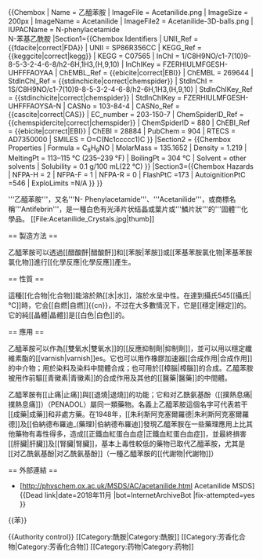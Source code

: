 {{Chembox
| Name = 乙醯苯胺
| ImageFile = Acetanilide.png
| ImageSize = 200px
| ImageName = Acetanilide
| ImageFile2 = Acetanilide-3D-balls.png
| IUPACName = N-phenylacetamide<br>N-苯基乙酰胺
|Section1={{Chembox Identifiers
| UNII_Ref = {{fdacite|correct|FDA}}
| UNII = SP86R356CC
| KEGG_Ref = {{keggcite|correct|kegg}}
| KEGG = C07565
| InChI = 1/C8H9NO/c1-7(10)9-8-5-3-2-4-6-8/h2-6H,1H3,(H,9,10)
| InChIKey = FZERHIULMFGESH-UHFFFAOYAA
| ChEMBL_Ref = {{ebicite|correct|EBI}}
| ChEMBL = 269644
| StdInChI_Ref = {{stdinchicite|correct|chemspider}}
| StdInChI = 1S/C8H9NO/c1-7(10)9-8-5-3-2-4-6-8/h2-6H,1H3,(H,9,10)
| StdInChIKey_Ref = {{stdinchicite|correct|chemspider}}
| StdInChIKey = FZERHIULMFGESH-UHFFFAOYSA-N
| CASNo = 103-84-4
| CASNo_Ref = {{cascite|correct|CAS}}
| EC_number = 203-150-7
| ChemSpiderID_Ref = {{chemspidercite|correct|chemspider}}
| ChemSpiderID = 880
| ChEBI_Ref = {{ebicite|correct|EBI}}
| ChEBI = 28884
| PubChem = 904
| RTECS = AD7350000
| SMILES = O=C(Nc1ccccc1)C
}}
|Section2 = {{Chembox Properties
| Formula = C<sub>8</sub>H<sub>9</sub>NO
| MolarMass = 135.1652
| Density = 1.219
| MeltingPt = 113–115 °C (235–239 °F)
| BoilingPt = 304 °C
| Solvent = other solvents
| Solubility = 0.1 g/100 mL(22 °C)
  }}
|Section3={{Chembox Hazards
| NFPA-H = 2
| NFPA-F = 1
| NFPA-R = 0
| FlashPtC =173
| AutoignitionPtC =546
| ExploLimits =N/A
}}
}}

'''乙醯苯胺'''，又名'''N- Phenylacetamide'''、'''Acetanilide'''，或商標名稱'''Antifebrin'''，是一種白色有光泽片状结晶或葉片或'''鱗片狀'''的'''固體'''化學品。
[[File:Acetanilide_Crystals.jpg|thumb]]

== 製造方法 ==

乙醯苯胺可以透過[[醋酸酐|醋酸酐]]和[[苯胺|苯胺]]或[[苯基苯胺氯化物|苯基苯胺氯化物]]進行[[化學反應|化學反應]]產生。

== 性質 ==

這種[[化合物|化合物]]能溶於熱[[水|水]]，溶於水呈中性。在達到攝氏545[[攝氏|℃]]時，它会[[自燃|自燃]]{{cn}}，不过在大多數情況下，它是[[穩定|穩定]]的。它的純[[晶體|晶體]]是[[白色|白色]]的。

== 應用 ==

乙醯苯胺可以作為[[雙氧水|雙氧水]]的[[反應抑制劑|抑制劑]]，並可以用以穩定纖維素酯的[[varnish|varnish]]es。它也可以用作橡膠加速器[[合成作用|合成作用]]的中介物；用於染料及染料中間體合成；也可用於[[樟腦|樟腦]]的合成。乙醯苯胺被用作前驅[[青黴素|青黴素]]的合成作用及其他的[[醫藥|醫藥]]的中間體。

乙醯苯胺有[[止痛|止痛]]與[[退燒|退燒]]的功能；它和对乙酰氨基酚（[[撲熱息痛|撲熱息痛]]）（PENADOL）屬同一類藥物。名義上乙醯苯胺這個名字可代表若干[[成藥|成藥]]和非處方藥。在1948年，[[朱利斯阿克塞爾羅德|朱利斯阿克塞爾羅德]]及[[伯納德布羅迪_(藥理)|伯納德布羅迪]]發現乙醯苯胺在一些藥理應用上比其他藥物有毒性得多，造成[[正鐵血紅蛋白血症|正鐵血紅蛋白血症]]，並最終損害[[肝臟|肝臟]]及[[腎臟|腎臟]]，基本上毒性較低的藥物已取代乙醯苯胺，尤其是[[对乙酰氨基酚|对乙酰氨基酚]]（一種乙醯苯胺的[[代謝物|代謝物]]）

== 外部連結 ==

* [http://physchem.ox.ac.uk/MSDS/AC/acetanilide.html Acetanilide MSDS]{{Dead link|date=2018年11月 |bot=InternetArchiveBot |fix-attempted=yes }}

{{苯}}

{{Authority control}}
[[Category:酰胺|Category:酰胺]]
[[Category:芳香化合物|Category:芳香化合物]]
[[Category:药物|Category:药物]]